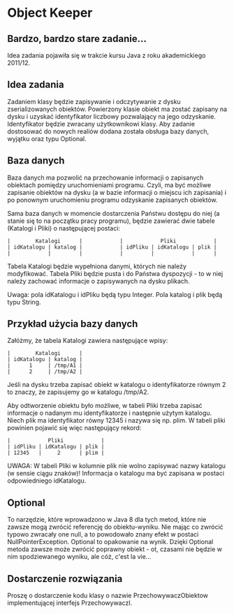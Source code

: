 # Object Keeper
## Bardzo, bardzo stare zadanie…
Idea zadania pojawiła się w trakcie kursu Java z roku akademickiego 2011/12.

## Idea zadania
Zadaniem klasy będzie zapisywanie i odczytywanie z dysku zserializowanych obiektów. Powierzony klasie obiekt ma zostać zapisany na dysku i uzyskać identyfikator liczbowy pozwalający na jego odzyskanie. Identyfikator będzie zwracany użytkownikowi klasy. Aby zadanie dostosować do nowych realiów dodana została obsługa bazy danych, wyjątku oraz typu Optional.

## Baza danych
Baza danych ma pozwolić na przechowanie informacji o zapisanych obiektach pomiędzy uruchomieniami programu. Czyli, ma być możliwe zapisanie obiektów na dysku (a w bazie informacji o miejscu ich zapisania) i po ponownym uruchomieniu programu odzyskanie zapisanych obiektów.

Sama baza danych w momencie dostarczenia Państwu dostępu do niej (a stanie się to na początku pracy programu), będzie zawierać dwie tabele (Katalogi i Pliki) o następującej postaci:
```
|        Katalogi      |            |            Pliki            |
| idKatalogu | katalog |            | idPliku | idKatalogu | plik |
|            |         |            |         |            |      |
```

Tabela Katalogi będzie wypełniona danymi, których nie należy modyfikować. Tabela Pliki będzie pusta i do Państwa dyspozycji - to w niej należy zachować informacje o zapisywanych na dysku plikach.

Uwaga: pola idKatalogu i idPliku będą typu Integer. Pola katalog i plik będą typu String.

## Przykład użycia bazy danych
Załóżmy, że tabela Katalogi zawiera następujące wpisy:
```
|        Katalogi      | 
| idKatalogu | katalog | 
|      1     | /tmp/A1 | 
|      2     | /tmp/A2 | 
```
Jeśli na dysku trzeba zapisać obiekt w katalogu o identyfikatorze równym 2 to znaczy, że zapisujemy go w katalogu /tmp/A2.

Aby odtworzenie obiektu było możliwe, w tabeli Pliki trzeba zapisać informacje o nadanym mu identyfikatorze i następnie użytym katalogu. Niech plik ma identyfikator równy 12345 i nazywa się np. plim. W tabeli pliki powinien pojawić się więc następujący rekord:
```
|            Pliki            |
| idPliku | idKatalogu | plik |
| 12345   |     2      | plim |
```
UWAGA: W tabeli Pliki w kolumnie plik nie wolno zapisywać nazwy katalogu (w sensie ciągu znaków)! Informacja o katalogu ma być zapisana w postaci odpowiedniego idKatalogu.

## Optional
To narzędzie, które wprowadzono w Java 8 dla tych metod, które nie zawsze mogą zwrócić referencję do obiektu-wyniku. Nie mając co zwrócić typowo zwracały one null, a to powodowało znany efekt w postaci NullPointerException. Optional to opakowanie na wynik. Dzięki Optional metoda zawsze może zwrócić poprawny obiekt - ot, czasami nie będzie w nim spodziewanego wyniku, ale cóż, c'est la vie...

## Dostarczenie rozwiązania
Proszę o dostarczenie kodu klasy o nazwie PrzechowywaczObiektow implementującej interfejs PrzechowywaczI.
